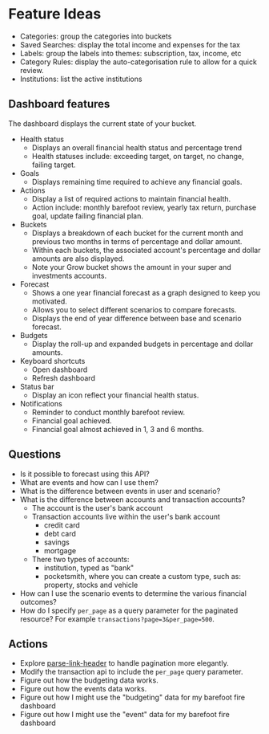 # Feature Ideas

- Categories: group the categories into buckets
- Saved Searches: display the total income and expenses for the tax
- Labels: group the labels into themes: subscription, tax, income, etc
- Category Rules: display the auto-categorisation rule to allow for a quick review.
- Institutions: list the active institutions

## Dashboard features

The dashboard displays the current state of your bucket.

- Health status
  - Displays an overall financial health status and percentage trend
  - Health statuses include: exceeding target, on target, no change, failing target.
- Goals
  - Displays remaining time required to achieve any financial goals.
- Actions
  - Display a list of required actions to maintain financial health.
  - Action include: monthly barefoot review, yearly tax return, purchase goal, update failing financial plan.
- Buckets
  - Displays a breakdown of each bucket for the current month and previous two months in terms of percentage and dollar amount.
  - Within each buckets, the associated account's percentage and dollar amounts are also displayed.
  - Note your Grow bucket shows the amount in your super and investments accounts.
- Forecast
  - Shows a one year financial forecast as a graph designed to keep you motivated.
  - Allows you to select different scenarios to compare forecasts.
  - Displays the end of year difference between base and scenario forecast.
- Budgets
  - Display the roll-up and expanded budgets in percentage and dollar amounts.
- Keyboard shortcuts
  - Open dashboard
  - Refresh dashboard
- Status bar
  - Display an icon reflect your financial health status.
- Notifications
  - Reminder to conduct monthly barefoot review.
  - Financial goal achieved.
  - Financial goal almost achieved in 1, 3 and 6 months.

## Questions

- Is it possible to forecast using this API?
- What are events and how can I use them?
- What is the difference between events in user and scenario?
- What is the difference between accounts and transaction accounts?
  - The account is the user's bank account
  - Transaction accounts live within the user's bank account
    - credit card
    - debt card
    - savings
    - mortgage
  - There two types of accounts:
    - institution, typed as "bank"
    - pocketsmith, where you can create a custom type, such as: property, stocks and vehicle
- How can I use the scenario events to determine the various financial outcomes?
- How do I specify `per_page` as a query parameter for the paginated resource? For example `transactions?page=3&per_page=500`.

## Actions

- Explore [parse-link-header](https://github.com/thlorenz/parse-link-header) to handle pagination more elegantly.
- Modify the transaction api to include the `per_page` query parameter.
- Figure out how the budgeting data works.
- Figure out how the events data works.
- Figure out how I might use the "budgeting" data for my barefoot fire dashboard
- Figure out how I might use the "event" data for my barefoot fire dashboard
